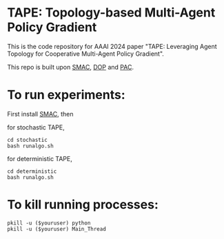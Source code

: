 # TAPE: Topology-based Multi-Agent Policy Gradient
This is the code repository for AAAI 2024 paper "TAPE: Leveraging Agent Topology for Cooperative Multi-Agent Policy Gradient".

This repo is built upon [SMAC](), [DOP](https://github.com/TonghanWang/DOP) and [PAC](https://github.com/hanhanAnderson/PAC-MARL).

# To run experiments: 
First install [SMAC](https://github.com/oxwhirl/smac), then

for stochastic TAPE,
```shell
cd stochastic  
bash runalgo.sh  
```
for deterministic TAPE,
```shell
cd deterministic  
bash runalgo.sh
```
# To kill running processes:
```shell
pkill -u ($youruser) python
pkill -u ($youruser) Main_Thread
```
